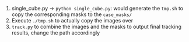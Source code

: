 1. single_cube.py -> `python single_cube.py`: would generate the `tmp.sh` to copy the corresponding masks to the `case_masks/`
2. Execute `./tmp.sh` to actually copy the images over
3. `track.py` to combine the images and the masks to output final tracking results, change the path accordingly

